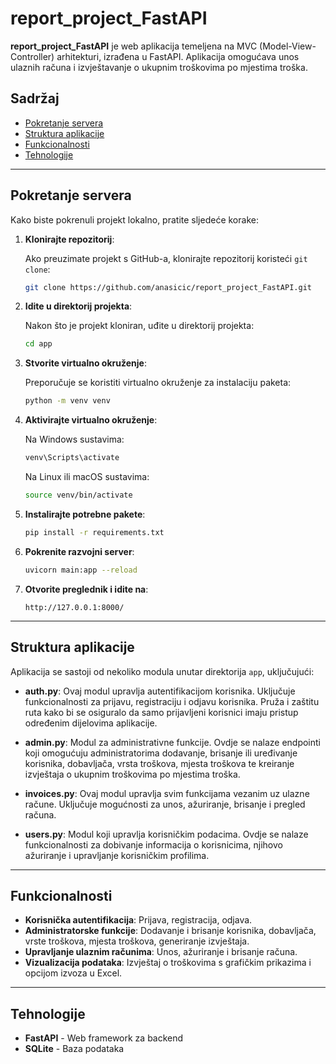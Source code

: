 # report_project_FastAPI

**report_project_FastAPI** je web aplikacija temeljena na MVC (Model-View-Controller) arhitekturi, izrađena u FastAPI. Aplikacija omogućava unos ulaznih računa i izvještavanje o ukupnim troškovima po mjestima troška.

## Sadržaj

- [Pokretanje servera](#pokretanje-servera)
- [Struktura aplikacije](#struktura-aplikacije)
- [Funkcionalnosti](#funkcionalnosti)
- [Tehnologije](#tehnologije)

---

## Pokretanje servera

Kako biste pokrenuli projekt lokalno, pratite sljedeće korake:

1. **Klonirajte repozitorij**:

    Ako preuzimate projekt s GitHub-a, klonirajte repozitorij koristeći `git clone`:

    ```bash
    git clone https://github.com/anasicic/report_project_FastAPI.git
    ```


2. **Idite u direktorij projekta**:

    Nakon što je projekt kloniran, uđite u direktorij projekta:

    ```bash
    cd app
    ```

3. **Stvorite virtualno okruženje**:

    Preporučuje se koristiti virtualno okruženje za instalaciju paketa:

    ```bash
    python -m venv venv
    ```

4. **Aktivirajte virtualno okruženje**:

    Na Windows sustavima:

    ```bash
    venv\Scripts\activate
    ```

    Na Linux ili macOS sustavima:

    ```bash
    source venv/bin/activate
    ```

5. **Instalirajte potrebne pakete**:

    ```bash
    pip install -r requirements.txt
    ```

6. **Pokrenite razvojni server**:

    ```bash
    uvicorn main:app --reload
    ```

7. **Otvorite preglednik i idite na**:

    ```url
    http://127.0.0.1:8000/
    ```

---

## Struktura aplikacije


Aplikacija se sastoji od nekoliko modula unutar direktorija `app`, uključujući:

- **auth.py**: Ovaj modul upravlja autentifikacijom korisnika. Uključuje funkcionalnosti za prijavu, registraciju i odjavu korisnika. Pruža i zaštitu ruta kako bi se osiguralo da samo prijavljeni korisnici imaju pristup određenim dijelovima aplikacije.

- **admin.py**: Modul za administrativne funkcije. Ovdje se nalaze endpointi koji omogućuju administratorima dodavanje, brisanje ili uređivanje korisnika, dobavljača, vrsta troškova, mjesta troškova te kreiranje izvještaja o ukupnim troškovima po mjestima troška.

- **invoices.py**: Ovaj modul upravlja svim funkcijama vezanim uz ulazne račune. Uključuje mogućnosti za unos, ažuriranje, brisanje i pregled računa.

- **users.py**: Modul koji upravlja korisničkim podacima. Ovdje se nalaze funkcionalnosti za dobivanje informacija o korisnicima, njihovo ažuriranje i upravljanje korisničkim profilima.


---

## Funkcionalnosti

- **Korisnička autentifikacija**: Prijava, registracija, odjava.
- **Administratorske funkcije**: Dodavanje i brisanje korisnika, dobavljača, vrste troškova, mjesta troškova, generiranje izvještaja.
- **Upravljanje ulaznim računima**: Unos, ažuriranje i brisanje računa.
- **Vizualizacija podataka**: Izvještaj o troškovima s grafičkim prikazima i opcijom izvoza u Excel.

---

## Tehnologije

- **FastAPI** - Web framework za backend
- **SQLite** - Baza podataka

